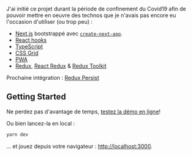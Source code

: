 J'ai initié ce projet durant la période de confinement du Covid19 afin de pouvoir mettre en oeuvre des technos que je
n'avais pas encore eu l'occasion d'utiliser (ou trop peu) :

- [Next.js](https://nextjs.org/) bootstrappé avec [`create-next-app`](https://github.com/zeit/next.js/tree/canary/packages/create-next-app).
- [React hooks](https://fr.reactjs.org/docs/hooks-intro.html)
- [TypeScript](https://www.typescriptlang.org/docs/home.html)
- [CSS Grid](https://developer.mozilla.org/fr/docs/Web/CSS/CSS_Grid_Layout)
- [PWA](https://developer.mozilla.org/fr/docs/Web/Progressive_web_apps)
- [Redux](https://redux.js.org/), [React Redux](https://react-redux.js.org/) & [Redux Toolkit](https://redux-toolkit.js.org/)

Prochaine intégration : [Redux Persist](https://github.com/rt2zz/redux-persist)

## Getting Started

Ne perdez pas d'avantage de temps, [testez la démo en ligne](https://next-sudoku.now.sh)!

Ou bien lancez-la en local :

```bash
yarn dev
```

... et jouez depuis votre navigateur : [http://localhost:3000](http://localhost:3000).
